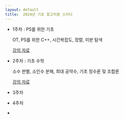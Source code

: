 ```yaml
---
layout: default
title:  2024년 기초 알고리즘 스터디
---
```


- 1주차 : PS를 위한 기초

    OT, PS를 위한 C++, 시간복잡도, 정렬, 이분 탐색

    [강의 자료](post/files/2024_Algo_Beginner_W1%20(2).pdf)
- 2주차 : 기초 수학

    소수 판별, 소인수 분해, 최대 공약수, 기초 정수론 및 조합론
    
    [강의 자료](post/files/2024_Algo_Beginner_W1%20(2).pdf)
- 3주차
- 4주차
- 